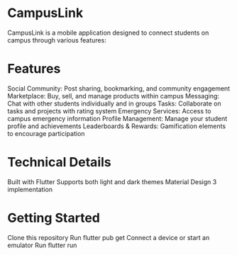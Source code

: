 # CampusLink

CampusLink is a mobile application designed to connect students on campus through various features:

# Features

Social Community: Post sharing, bookmarking, and community engagement
Marketplace: Buy, sell, and manage products within campus
Messaging: Chat with other students individually and in groups
Tasks: Collaborate on tasks and projects with rating system
Emergency Services: Access to campus emergency information
Profile Management: Manage your student profile and achievements
Leaderboards & Rewards: Gamification elements to encourage participation

# Technical Details

Built with Flutter
Supports both light and dark themes
Material Design 3 implementation

# Getting Started
Clone this repository
Run flutter pub get
Connect a device or start an emulator
Run flutter run
